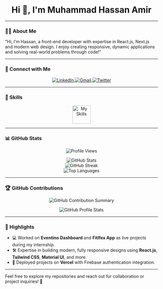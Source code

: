 <h1 align="center">Hi 👋, I'm Muhammad Hassan Amir</h1>

---

### 💁‍♂️ About Me
<p>"Hi, I’m Hassan, a front-end developer with expertise in React.js, Next.js and modern web design. I enjoy creating responsive, dynamic applications and solving real-world problems through code!"</p>

---

### 📱 Connect with Me
<p align="center">
	<a href="https://www.linkedin.com/in/muhammadhassanamir/" target="_blank">
		<img align="center" src="https://skillicons.dev/icons?i=linkedin" alt="LinkedIn">
	</a>
 	<a href="mailto:hassanamir0506@gmail.com" target="_blank">
		<img align="center" src="https://skillicons.dev/icons?i=gmail" alt="Gmail">
	</a>
	<a href="https://x.com/Hassanamir0506" target="_blank">
		<img align="center" src="https://skillicons.dev/icons?i=twitter" alt="Twitter">
	</a>
</p>

---

### 🚀 Skills
<div align="center">
	<img align="center" height="60px" src="https://skillicons.dev/icons?i=next,react,ts,js,python,redux,firebase,supabase,tailwind,materialui,html,css,bootstrap,cpp" alt="My Skills">
</div>

---

### 📊 GitHub Stats
<p align="center">
	<img src="https://komarev.com/ghpvc/?username=hassanamir05&label=Profile%20views&color=0e75b6&style=flat" alt="Profile Views" />
</p>

<div align="center">
	<img src="https://github-readme-stats.vercel.app/api?username=hassanamir05&show_icons=true&theme=dark" alt="GitHub Stats" />
</div>

<div align="center">
	<img src="https://github-readme-streak-stats.herokuapp.com/?user=hassanamir05&theme=dark" alt="GitHub Streak" />
</div>

<div align="center">
	<img src="https://github-readme-stats.vercel.app/api/top-langs/?username=hassanamir05&layout=compact&theme=dark" alt="Top Languages" />
</div>

---

### 🏆 GitHub Contributions
<p align="center">
	<img src="https://github-profile-summary-cards.vercel.app/api/cards/profile-details?username=hassanamir05&theme=dark" alt="GitHub Contribution Summary" />
</p>

<p align="center">
	<img src="https://github-profile-summary-cards.vercel.app/api/cards/profile-details?username=hassanamir05&theme=dark" alt="GitHub Profile Stats" />
</p>


---

### 🌟 Highlights
- 💻 Worked on **Eventino Dashboard** and **Fitlfex App** as live projects during my internship.
- 🛠️ Expertise in building modern, fully responsive designs using **React.js**, **Tailwind CSS**, **Material UI**, and more.
- 🚀 Deployed projects on **Vercel** with Firebase authentication integration.

---

Feel free to explore my repositories and reach out for collaboration or project inquiries! 🌟
